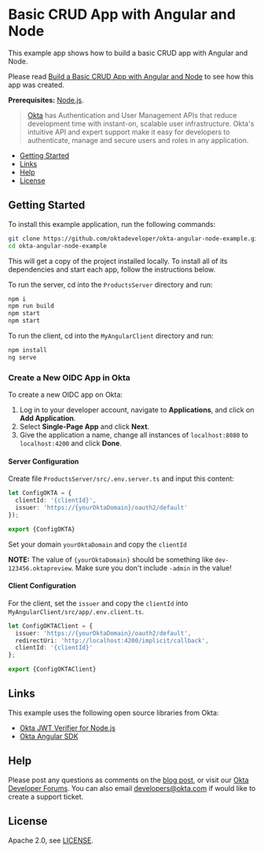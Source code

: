 # Basic CRUD App with Angular and Node
 
This example app shows how to build a basic CRUD app with Angular and Node.

Please read [Build a Basic CRUD App with Angular and Node](https://developer.okta.com/blog/2018/10/30/basic-crud-angular-and-node) to see how this app was created.

**Prerequisites:** [Node.js](https://nodejs.org/).

> [Okta](https://developer.okta.com/) has Authentication and User Management APIs that reduce development time with instant-on, scalable user infrastructure. Okta's intuitive API and expert support make it easy for developers to authenticate, manage and secure users and roles in any application.

* [Getting Started](#getting-started)
* [Links](#links)
* [Help](#help)
* [License](#license)

## Getting Started

To install this example application, run the following commands:

```bash
git clone https://github.com/oktadeveloper/okta-angular-node-example.git
cd okta-angular-node-example
```

This will get a copy of the project installed locally. To install all of its dependencies and start each app, follow the instructions below.

To run the server, cd into the `ProductsServer` directory and run:
 
```bash
npm i
npm run build
npm start
npm start 
```

To run the client, cd into the `MyAngularClient` directory and run:
 
```bash
npm install 
ng serve
```

### Create a New OIDC App in Okta

To create a new OIDC app on Okta:

1. Log in to your developer account, navigate to **Applications**, and click on **Add Application**.
3. Select **Single-Page App** and click **Next**. 
4. Give the application a name, change all instances of `localhost:8080` to `localhost:4200` and click **Done**.

#### Server Configuration

Create file `ProductsServer/src/.env.server.ts` and input this content:
```ts
let ConfigOKTA = {
  clientId: '{clientId}',
  issuer: 'https://{yourOktaDomain}/oauth2/default'
});

export {ConfigOKTA}
```
Set your domain `yourOktaDomain`  and copy the `clientId` 

**NOTE:** The value of `{yourOktaDomain}` should be something like `dev-123456.oktapreview`. Make sure you don't include `-admin` in the value!

#### Client Configuration

For the client, set the `issuer` and copy the `clientId` into `MyAngularClient/src/app/.env.client.ts`.

```typescript
let ConfigOKTAClient = {
  issuer: 'https://{yourOktaDomain}/oauth2/default',
  redirectUri: 'http://localhost:4200/implicit/callback',
  clientId: '{clientId}'
};

export {ConfigOKTAClient}
```

## Links

This example uses the following open source libraries from Okta:

* [Okta JWT Verifier for Node.js](https://github.com/okta/okta-oidc-js/tree/master/packages/jwt-verifier)
* [Okta Angular SDK](https://github.com/okta/okta-oidc-js/tree/master/packages/okta-angular)

## Help

Please post any questions as comments on the [blog post](https://developer.okta.com/blog/2018/10/30/basic-crud-angular-and-node), or visit our [Okta Developer Forums](https://devforum.okta.com/). You can also email developers@okta.com if would like to create a support ticket.

## License

Apache 2.0, see [LICENSE](LICENSE).